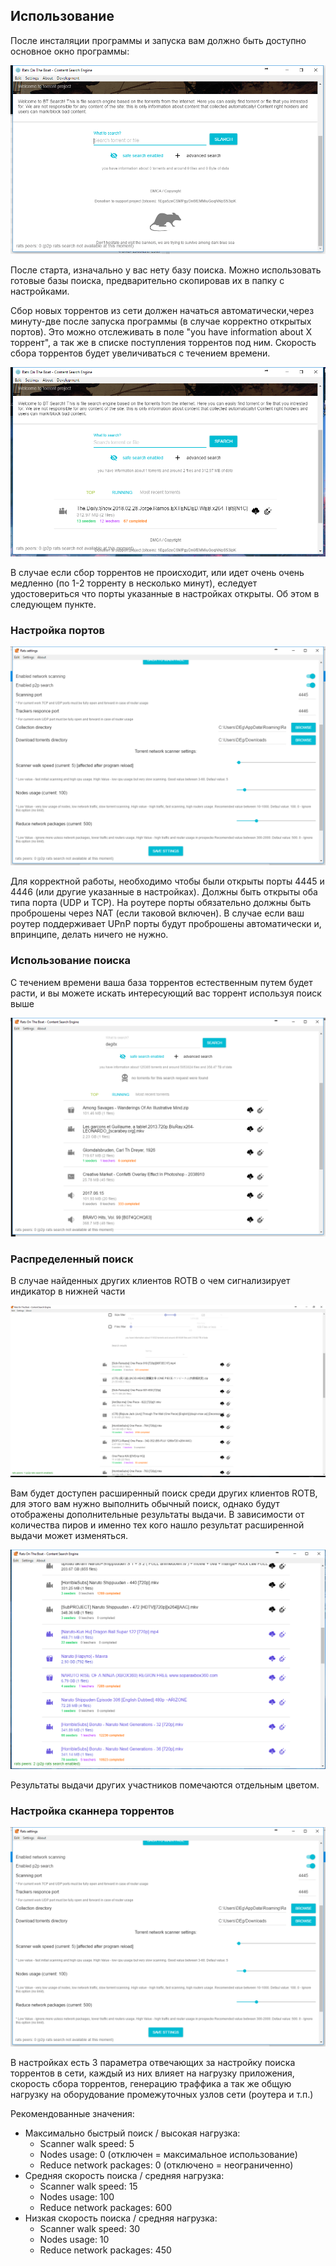 ## Использование

После инсталяции программы и запуска вам должно быть доступно основное окно программы:

[![After start](img/main_no_torrents.png)](https://github.com/DEgITx/rats-search)

После старта, изначально у вас нету базу поиска. Можно использовать готовые базы поиска, предварительно скопировав их в папку с настройками. 

Сбор новых торрентов из сети должен начаться автоматически,через минуту-две после запуска программы (в случае корректно открытых портов). 
Это можно отслеживать в поле "you have information about X торрент", а так же в списке поступления торрентов под ним. Скорость сбора торрентов будет увеличиваться с течением времени.

[![First](img/first_torrent.png)](https://github.com/DEgITx/rats-search)

В случае если сбор торрентов не происходит, или идет очень очень медленно (по 1-2 торренту в несколько минут), еследует удостовериться что порты указанные в настройках открыты. Об этом в следующем пункте.

### Настройка портов

[![Settings](img/settings.png)](https://github.com/DEgITx/rats-search)

Для корректной работы, необходимо чтобы были открыты порты 4445 и 4446 (или другие указанные в настройках). Должны быть открыты оба типа порта (UDP и TCP). На роутере порты обязательно должны быть проброшены через NAT (если таковой включен). В случае если ваш роутер поддерживает UPnP порты будут проброшены автоматически и, впринципе, делать ничего не нужно.

### Использование поиска

С течением времени ваша база торрентов естественным путем будет расти, и вы можете искать интересующий вас торрент используя поиск выше

[![A lot of torrents](img/base_big.png)](https://github.com/DEgITx/rats-search)

### Распределенный поиск

В случае найденных других клиентов ROTB о чем сигнализирует индикатор в нижней части

[![A lot of torrents](img/peer.png)](https://github.com/DEgITx/rats-search)

Вам будет доступен расширенный поиск среди других клиентов ROTB, для этого вам нужно выполнить обычный поиск, однако будут отображены дополнительные результаты выдачи. В зависимости от количества пиров и именно тех кого нашло результат расширенной выдачи может изменяться.

[![External torrents](img/peers_search.png)](https://github.com/DEgITx/rats-search)

Результаты выдачи других участников помечаются отдельным цветом.

### Настройка сканнера торрентов

[![Settings](img/settings.png)](https://github.com/DEgITx/rats-search)

В настройках есть 3 параметра отвечающих за настройку поиска торрентов в сети, каждый из них влияет на нагрузку приложения, скорость сбора торрентов, генерацию траффика а так же общую нагрузку на оборудование промежуточных узлов сети (роутера и т.п.)

Рекомендованные значения:
* Максимально быстрый поиск / высокая нагрузка:
  * Scanner walk speed: 5
  * Nodes usage: 0 (отключен = максимальное использование)
  * Reduce network packages: 0 (отключено = неограниченно)
* Средняя скорость поиска / средняя нагрузка:
  * Scanner walk speed: 15
  * Nodes usage: 100
  * Reduce network packages: 600
* Низкая скорость поиска / средняя нагрузка:
  * Scanner walk speed: 30
  * Nodes usage: 10
  * Reduce network packages: 450
